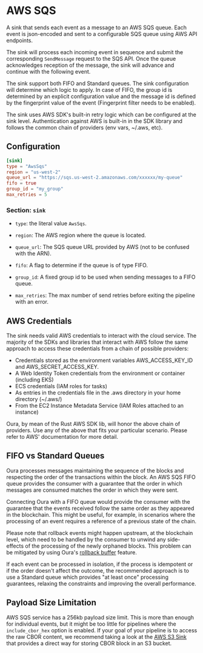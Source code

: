 # AWS SQS

A sink that sends each event as a message to an AWS SQS queue. Each event is json-encoded and sent to a configurable SQS queue using AWS API endpoints.

The sink will process each incoming event in sequence and submit the corresponding `SendMessage` request to the SQS API. Once the queue acknowledges reception of the message, the sink will advance and continue with the following event.

The sink support both FIFO and Standard queues. The sink configuration will determine which logic to apply. In case of FIFO, the group id is determined by an explicit configuration value and the message id is defined by the fingerprint value of the event (Fingerprint filter needs to be enabled). 

The sink uses AWS SDK's built-in retry logic which can be configured at the sink level. Authentication against AWS is built-in in the SDK library and follows the common chain of providers (env vars, ~/.aws, etc). 

## Configuration

```toml
[sink]
type = "AwsSqs"
region = "us-west-2"
queue_url = "https://sqs.us-west-2.amazonaws.com/xxxxxx/my-queue"
fifo = true
group_id = "my_group"
max_retries = 5
```

### Section: `sink`

- `type`: the literal value `AwsSqs`.

- `region`: The AWS region where the queue is located.
- `queue_url`: The SQS queue URL provided by AWS (not to be confused with the ARN).
- `fifo`: A flag to determine if the queue is of type FIFO.
- `group_id`: A fixed group id to be used when sending messages to a FIFO queue.
- `max_retries`: The max number of send retries before exiting the pipeline with an error.

## AWS Credentials

The sink needs valid AWS credentials to interact with the cloud service. The majority of the SDKs and libraries that interact with AWS follow the same approach to access these credentials from a chain of possible providers:

- Credentials stored as the environment variables AWS_ACCESS_KEY_ID and AWS_SECRET_ACCESS_KEY.
- A Web Identity Token credentials from the environment or container (including EKS)
- ECS credentials (IAM roles for tasks)
- As entries in the credentials file in the .aws directory in your home directory (~/.aws/)
- From the EC2 Instance Metadata Service (IAM Roles attached to an instance)

Oura, by mean of the Rust AWS SDK lib, will honor the above chain of providers. Use any of the above that fits your particular scenario. Please refer to AWS' documentation for more detail.

## FIFO vs Standard Queues

Oura processes messages maintaining the sequence of the blocks and respecting the order of the transactions within the block. An AWS SQS FIFO queue provides the consumer with a guarantee that the order in which messages are consumed matches the order in which they were sent.

Connecting Oura with a FIFO queue would provide the consumer with the guarantee that the events received follow the same order as they appeared in the blockchain. This might be useful, for example, in scenarios where the processing of an event requires a reference of a previous state of the chain.

Please note that rollback events might happen upstream, at the blockchain level, which need to be handled by the consumer to unwind any side-effects of the processing of the newly orphaned blocks. This problem can be mitigated by using Oura's [rollback buffer](../advanced/rollback_buffer.md) feature.

If each event can be processed in isolation, if the process is idempotent or if the order doesn't affect the outcome, the recommended approach is to use a Standard queue which provides "at least once" processing guarantees, relaxing the constraints and improving the overall performance.

## Payload Size Limitation

AWS SQS service has a 256kb payload size limit. This is more than enough for individual events, but it might be too little for pipelines where the `include_cbor_hex` option is enabled. If your goal of your pipeline is to access the raw CBOR content, we recommend taking a look at the [AWS S3 Sink](./aws_s3.md) that provides a direct way for storing CBOR block in an S3 bucket.

